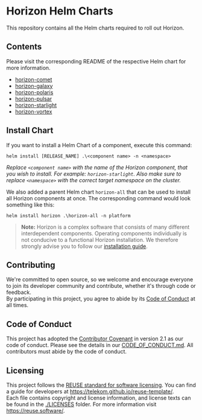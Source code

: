 <!--
Copyright 2024 Deutsche Telekom IT GmbH

SPDX-License-Identifier: Apache-2.0
-->

# Horizon Helm Charts

This repository contains all the Helm charts required to roll out Horizon.   

## Contents

Please visit the corresponding README of the respective Helm chart for more information.

* [horizon-comet](./horizon-comet/README.md)
* [horizon-galaxy](./horizon-galaxy/README.md)
* [horizon-polaris](./horizon-polaris/README.md)
* [horizon-pulsar](./horizon-pulsar/README.md)
* [horizon-starlight](./horizon-starlight/README.md)
* [horizon-vortex](./horizon-vortex/README.md)

## Install Chart

If you want to install a Helm Chart of a component, execute this command:

```shell
helm install [RELEASE_NAME] .\<component name> -n <namespace>
```
*Replace `<component name>` with the name of the Horizon component, that you wish to install. For example: `horizon-starlight`. Also make sure to replace `<namespace>` with the correct target namespace on the cluster.* 

We also added a parent Helm chart `horizon-all` that can be used to install all Horizon components at once. The corresponding command would look something like this:

```shell
helm install horizon .\horizon-all -n platform
```

> **Note:** Horizon is a complex software that consists of many different interdependent components. Operating components individually is not conducive to a functional Horizon installation.
We therefore strongly advise you to follow our [installation guide](https://github.com/telekom/pubsub-horizon/blob/main/docs/installation.md).

## Contributing

We're committed to open source, so we welcome and encourage everyone to join its developer community and contribute, whether it's through code or feedback.  
By participating in this project, you agree to abide by its [Code of Conduct](./CODE_OF_CONDUCT.md) at all times.


## Code of Conduct

This project has adopted the [Contributor Covenant](https://www.contributor-covenant.org/) in version 2.1 as our code of conduct. Please see the details in our [CODE_OF_CONDUCT.md](CODE_OF_CONDUCT.md). All contributors must abide by the code of conduct.

## Licensing

This project follows the [REUSE standard for software licensing](https://reuse.software/). You can find a guide for developers at https://telekom.github.io/reuse-template/.   
Each file contains copyright and license information, and license texts can be found in the [./LICENSES](./LICENSES) folder. For more information visit https://reuse.software/.
